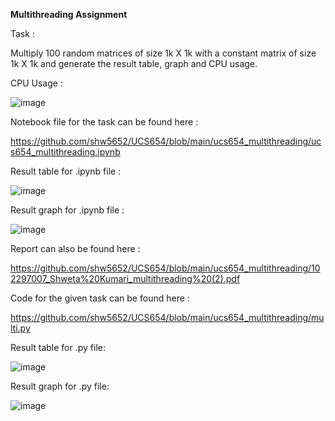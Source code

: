 **Multithreading Assignment**


Task :

Multiply 100 random matrices of size 1k X 1k with a constant matrix of size 1k X 1k and generate the result table, graph and CPU usage.



CPU Usage :

![image](https://github.com/shw5652/UCS654/assets/103035818/817eae99-b1fc-4535-b610-2434a10a3d12)

Notebook file for the task can be found here :

https://github.com/shw5652/UCS654/blob/main/ucs654_multithreading/ucs654_multithreading.ipynb

Result table for .ipynb file :

![image](https://github.com/shw5652/UCS654/assets/103035818/2d7f3f6a-ecc5-4bf7-8f12-0e5060d98914)

Result graph for .ipynb file :

![image](https://github.com/shw5652/UCS654/assets/103035818/f75f58b9-ff47-4410-a59e-a667262b10bb)

Report can also be found here :

https://github.com/shw5652/UCS654/blob/main/ucs654_multithreading/102297007_Shweta%20Kumari_multithreading%20(2).pdf

Code for the given task can be found here :

https://github.com/shw5652/UCS654/blob/main/ucs654_multithreading/multi.py

Result table for .py file:

![image](https://github.com/shw5652/UCS654/assets/103035818/aec59976-a3a1-42cf-a777-015d04df91f2)

Result graph for .py file:

![image](https://github.com/shw5652/UCS654/assets/103035818/b3932f90-b9cf-4ac9-98a0-4c990f784bcd)

